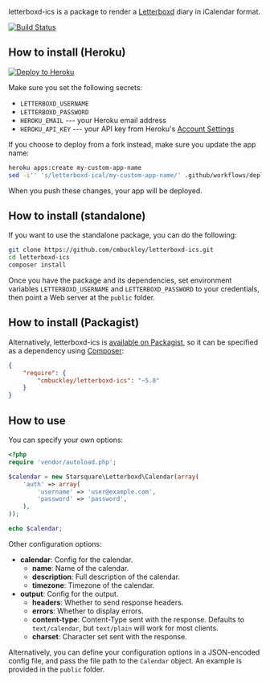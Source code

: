 letterboxd-ics is a package to render a [Letterboxd](https://letterboxd.com)
diary in iCalendar format.

[![Build Status](https://github.com/cmbuckley/letterboxd-ics/actions/workflows/build.yml/badge.svg)](https://github.com/cmbuckley/letterboxd-ics/actions/workflows/build.yml)

## How to install (Heroku)

[![Deploy to Heroku](https://www.herokucdn.com/deploy/button.svg)](https://heroku.com/deploy)

Make sure you set the following secrets:

* `LETTERBOXD_USERNAME`
* `LETTERBOXD_PASSWORD`
* `HEROKU_EMAIL` --- your Heroku email address
* `HEROKU_API_KEY` --- your API key from Heroku's [Account Settings](https://dashboard.heroku.com/account)

If you choose to deploy from a fork instead, make sure you update the app name:

```bash
heroku apps:create my-custom-app-name
sed -i'' 's/letterboxd-ical/my-custom-app-name/' .github/workflows/deploy.yml
```

When you push these changes, your app will be deployed.

## How to install (standalone)

If you want to use the standalone package, you can do the following:

```bash
git clone https://github.com/cmbuckley/letterboxd-ics.git
cd letterboxd-ics
composer install
```

Once you have the package and its dependencies, set environment variables
`LETTERBOXD_USERNAME` and `LETTERBOXD_PASSWORD` to your credentials, then point
a Web server at the `public` folder.

## How to install (Packagist)

Alternatively, letterboxd-ics is [available on Packagist](https://packagist.org/packages/cmbuckley/letterboxd-ics),
so it can be specified as a dependency using [Composer](https://getcomposer.org):

```json
{
    "require": {
        "cmbuckley/letterboxd-ics": "~5.0"
    }
}
```

## How to use

You can specify your own options:

```php
<?php
require 'vendor/autoload.php';

$calendar = new Starsquare\Letterboxd\Calendar(array(
    'auth' => array(
        'username' => 'user@example.com',
        'password' => 'password',
    ),
));

echo $calendar;
```

Other configuration options:

* **calendar**: Config for the calendar.
    * **name**: Name of the calendar.
    * **description**: Full description of the calendar.
    * **timezone**: Timezone of the calendar.
* **output**: Config for the output.
    * **headers**: Whether to send response headers.
    * **errors**: Whether to display errors.
    * **content-type**: Content-Type sent with the response. Defaults to
      `text/calendar`, but `text/plain` will work for most clients.
    * **charset**: Character set sent with the response.

Alternatively, you can define your configuration options in a JSON-encoded
config file, and pass the file path to the `Calendar` object. An example is
provided in the `public` folder.
